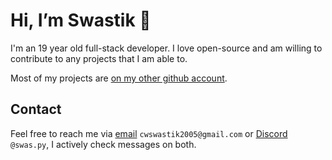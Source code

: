 # Hi, I’m Swastik 👋
I'm an 19 year old full-stack developer. I love open-source and am willing to contribute to any projects that I am able to. 

Most of my projects are [on my other github account](https://github.com/CodeWithSwastik).

## Contact
Feel free to reach me via [email](mailto:cwswastik2005@gmail.com) `cwswastik2005@gmail.com` or [Discord](https://discord.com/users/879644654587478027) `@swas.py`, I actively check messages on both. 
